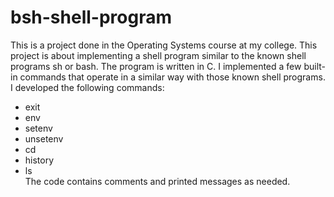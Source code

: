 # bsh-shell-program
This is a project done in the Operating Systems course at my college. This project is about implementing a shell program similar to the known shell programs sh or bash. The program is written in C. I implemented a few built-in commands that operate in a similar way with those known shell programs. I developed the following commands:
* exit
* env
* setenv
* unsetenv
* cd
* history
* ls  
The code contains comments and printed messages as needed. 

